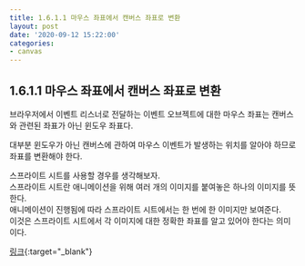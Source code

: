 ```yaml
---
title: 1.6.1.1 마우스 좌표에서 캔버스 좌표로 변환
layout: post
date: '2020-09-12 15:22:00'
categories:
- canvas
---
```


## 1.6.1.1 마우스 좌표에서 캔버스 좌표로 변환

브라우저에서 이벤트 리스너로 전달하는 이벤트 오브젝트에 대한 마우스 좌표는 캔버스와 관련된 좌표가 아닌 윈도우 좌표다.

대부분 윈도우가 아닌 캔버스에 관하여 마우스 이벤트가 발생하는 위치를 알아야 하므로 좌표를 변환해야 한다.  

스프라이트 시트를 사용할 경우를 생각해보자.  
스프라이트 시트란 애니메이션을 위해 여러 개의 이미지를 붙여놓은 하나의 이미지를 뜻한다.  
애니메이션이 진행됨에 따라 스프라이트 시트에서는 한 번에 한 이미지만 보여준다.  
이것은 스프라이트 시트에서 각 이미지에 대한 정확한 좌표를 알고 있어야 한다는 의미이다.

[링크](/static/canvas_training/index-4.html){:target="_blank"}